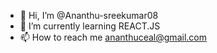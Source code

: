 - 👋 Hi, I’m @Ananthu-sreekumar08
- 🌱 I’m currently learning REACT.JS
- 📫 How to reach me ananthuceal@gmail.com

<!---
Ananthu-sreekumar08/Ananthu-sreekumar08 is a ✨ special ✨ repository because its `README.md` (this file) appears on your GitHub profile.
You can click the Preview link to take a look at your changes.
--->

